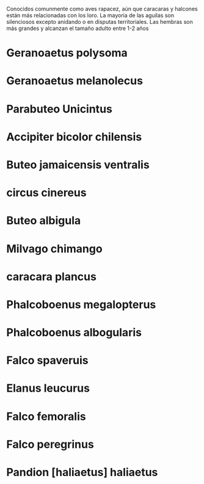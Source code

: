 Conocidos comunmente como aves rapacez, aún que caracaras y halcones están más relacionadas con los loro. La mayoria de las aguilas son silenciosos excepto anidando o en disputas territoriales. Las hembras son más grandes y alcanzan el tamaño adulto entre 1-2 años
# Geranoaetus polysoma
# Geranoaetus melanolecus
# Parabuteo Unicintus
# Accipiter bicolor chilensis
# Buteo jamaicensis ventralis
# circus cinereus
# Buteo albigula
# Milvago chimango
# caracara plancus
# Phalcoboenus megalopterus
# Phalcoboenus albogularis
# Falco spaveruis
# Elanus leucurus
# Falco femoralis
# Falco peregrinus
# Pandion [haliaetus] haliaetus